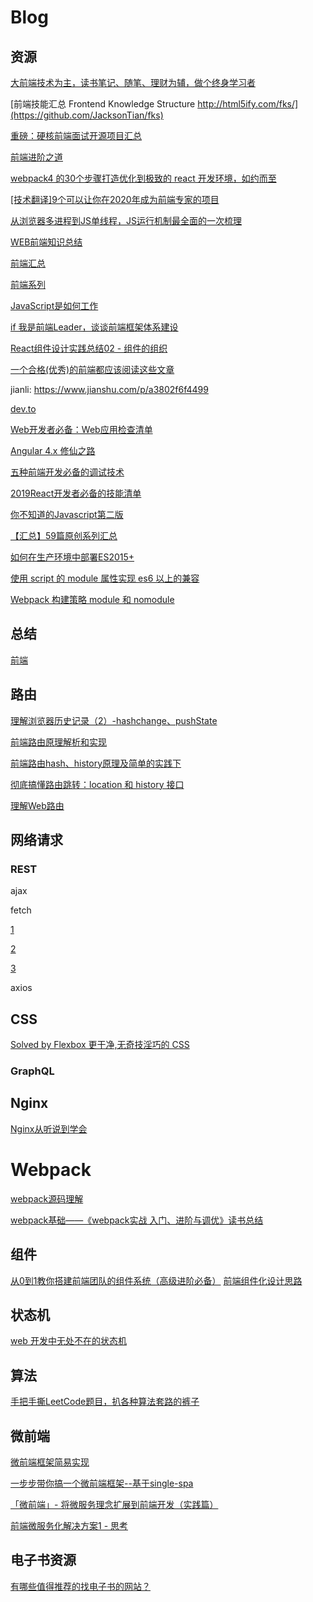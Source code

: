 # Blog

## 资源
[大前端技术为主，读书笔记、随笔、理财为辅，做个终身学习者](https://github.com/biaochenxuying/blog)

[前端技能汇总 Frontend Knowledge Structure http://html5ify.com/fks/](https://github.com/JacksonTian/fks)

[重磅：硬核前端面试开源项目汇总](https://github.com/biaochenxuying/blog/issues/47)

[前端进阶之道](https://yuchengkai.cn/react/2019-04-24.html#react-createelement)

[webpack4 的30个步骤打造优化到极致的 react 开发环境，如约而至](https://juejin.im/post/5cfe4b13f265da1bb13f26a8)

[[技术翻译]9个可以让你在2020年成为前端专家的项目](https://juejin.im/post/5db71290f265da4d1c6999a0#heading-7)

[从浏览器多进程到JS单线程，JS运行机制最全面的一次梳理](https://www.jianshu.com/p/65d3aed95306)

[WEB前端知识总结](https://zhuanlan.zhihu.com/p/25334672)

[前端汇总](https://blog.csdn.net/gtLBTNq9mr3/article/details/104911964)

[前端系列](https://github.com/qq449245884/xiaozhi)

[JavaScript是如何工作](https://segmentfault.com/a/1190000018862368)

[if 我是前端Leader，谈谈前端框架体系建设](https://juejin.im/post/5decf88f51882512327a510a)

[React组件设计实践总结02 - 组件的组织](https://juejin.im/post/5cd8fb916fb9a03218556fc1)

[一个合格(优秀)的前端都应该阅读这些文章](https://juejin.im/post/5d387f696fb9a07eeb13ea60)

jianli: https://www.jianshu.com/p/a3802f6f4499

[dev.to](https://dev.to/)

[Web开发者必备：Web应用检查清单](https://segmentfault.com/a/1190000000393463)

[Angular 4.x 修仙之路](https://segmentfault.com/a/1190000008754631)

[五种前端开发必备的调试技术](https://segmentfault.com/a/1190000000340291)

[2019React开发者必备的技能清单](https://segmentfault.com/a/1190000018000947)

[你不知道的Javascript第二版](https://github.com/getify/You-Dont-Know-JS)

[【汇总】59篇原创系列汇总](https://blog.csdn.net/qq_36380426/article/details/97724695)

[如何在生产环境中部署ES2015+](https://jdc.jd.com/archives/4911)

[使用 script 的 module 属性实现 es6 以上的兼容](https://www.cnblogs.com/Grewer/p/9518146.html)

[Webpack 构建策略 module 和 nomodule](https://www.javascriptcn.com/read-35775.html)

## 总结

[前端](https://www.cnblogs.com/chenwenhao/category/1416194.html)

## 路由

[理解浏览器历史记录（2）-hashchange、pushState](https://www.cnblogs.com/lyzg/archive/2016/10/21/5960609.html)

[前端路由原理解析和实现](https://juejin.im/post/5cd8d609e51d456e7b372155)

[前端路由hash、history原理及简单的实践下](https://www.cnblogs.com/tugenhua0707/p/10859214.html)

[彻底搞懂路由跳转：location 和 history 接口](https://segmentfault.com/a/1190000014120456)

[理解Web路由](https://zhuanlan.zhihu.com/p/24814675)

## 网络请求

### REST

ajax

fetch

[1](https://developer.mozilla.org/zh-CN/docs/Web/API/Fetch_API)

[2](https://github.com/github/fetch)

[3](https://fetch.spec.whatwg.org/)

axios

## CSS

[Solved by Flexbox 更干净,无奇技淫巧的 CSS](https://magic-akari.github.io/solved-by-flexbox/)

### GraphQL

## Nginx

[Nginx从听说到学会](https://www.jianshu.com/p/630e2e1ca57f)


# Webpack

[webpack源码理解](https://blog.csdn.net/qiqingjin/category_6769693.html)

[webpack基础——《webpack实战 入门、进阶与调优》读书总结](https://zhuanlan.zhihu.com/p/111562119)

## 组件

[从0到1教你搭建前端团队的组件系统（高级进阶必备）](https://juejin.im/post/5e4d3a8de51d45270a709954)
[前端组件化设计思路](https://blog.csdn.net/qq_31965515/article/details/85849888)

## 状态机

[web 开发中无处不在的状态机](https://zhuanlan.zhihu.com/p/26524390)

## 算法

[手把手撕LeetCode题目，扒各种算法套路的裤子](https://github.com/labuladong/fucking-algorithm)

## 微前端

[微前端框架简易实现](https://github.com/YataoZhang/my-single-spa)

[一步步带你搞一个微前端框架--基于single-spa](https://blog.csdn.net/zdhui_fly/article/details/105136009)

[「微前端」- 将微服务理念扩展到前端开发（实践篇）](https://www.jianshu.com/p/1f409df7de45)

[前端微服务化解决方案1 - 思考](https://alili.tech/archive/ea599f7c/)

## 电子书资源

[有哪些值得推荐的找电子书的网站？](https://www.zhihu.com/question/29356761)

